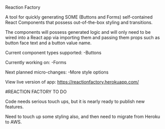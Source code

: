 Reaction Factory

A tool for quickly generating SOME (Buttons and Forms) self-contained React Components that possess out-of-the-box styling and transitions.

The components will possess generated logic and will only need to be wired into a React app via importing them and passing them props such as button face text and a button value name.

Current component types supported:
-Buttons

Currently working on:
-Forms

Next planned micro-changes:
-More style options

View live version of app:
https://reactionfactory.herokuapp.com/

#REACTION FACTORY TO DO

Code needs serious touch ups, but it is nearly ready to publish new features.

Need to touch up some styling also, and then need to migrate from Heroku to AWS.